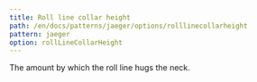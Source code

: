```yaml
---
title: Roll line collar height
path: /en/docs/patterns/jaeger/options/rolllinecollarheight
pattern: jaeger
option: rollLineCollarHeight
---
```


The amount by which the roll line hugs the neck.